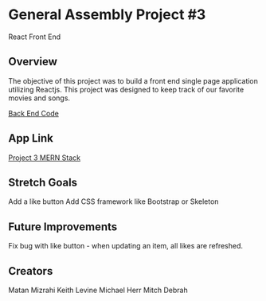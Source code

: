 <h1>General Assembly Project #3</h1>

React Front End

<h2>Overview</h2>

The objective of this project was to build a front end single page application utilizing Reactjs.  This project was designed to keep track of our favorite movies and songs.  

[Back End Code](https://github.com/Keith-Levine/Project-3-Back-End)

<h2>App Link</h2>

[Project 3 MERN Stack](https://sleepy-tor-42367.herokuapp.com/)

<h2>Stretch Goals</h2>

Add a like button
Add CSS framework like Bootstrap or Skeleton

<h2>Future Improvements</h2>

Fix bug with like button - when updating an item, all likes are refreshed.

<h2>Creators</h2>

Matan Mizrahi
Keith Levine
Michael Herr
Mitch Debrah 

